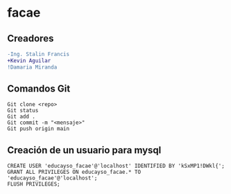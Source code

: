 # facae
## Creadores
```diff
-Ing. Stalin Francis
+Kevin Aguilar
!Damaria Miranda
```

## Comandos Git
```
Git clone <repo>
Git status
Git add .
Git commit -m "<mensaje>"
Git push origin main
```
## Creación de un usuario para mysql 
```
CREATE USER 'educayso_facae'@'localhost' IDENTIFIED BY 'kSxMP1!DWkl{';
GRANT ALL PRIVILEGES ON educayso_facae.* TO 'educayso_facae'@'localhost';
FLUSH PRIVILEGES;
```
 
